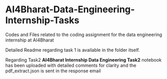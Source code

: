# AI4Bharat-Data-Engineering-Internship-Tasks
Codes and Files related to the coding assignment for the data engineering internship at AI4Bharat<br/>

Detailed Readme regarding task 1 is available in the folder itself.<br/>

Regarding Task2 **AI4Bharat Internship Data Engineering Task2** notebook has been uploaded with detailed comments for clarity and the pdf_extract.json is sent in the response email
